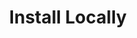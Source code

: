 ---
title: Install Locally 
description: Learn how to install Pachyderm locally.
author:
tags:
categories:
series: ["local install"]
seriesPart: 1
date:
weight: 2
---